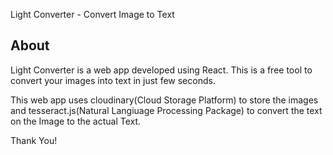 Light Converter - Convert Image to Text

## About

Light Converter is a web app developed using React. This is a free tool to convert your images into text in just few seconds.

This web app uses cloudinary(Cloud Storage Platform) to store the images and tesseract.js(Natural Langiuage Processing Package) to convert the text on the Image to the actual Text.

Thank You!
